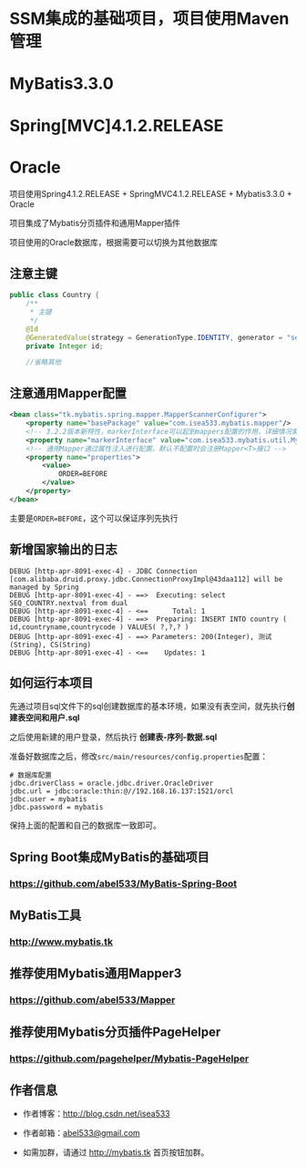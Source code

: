 # SSM集成的基础项目，项目使用Maven管理

# MyBatis3.3.0

# Spring[MVC]4.1.2.RELEASE

# Oracle

项目使用Spring4.1.2.RELEASE + SpringMVC4.1.2.RELEASE + Mybatis3.3.0 + Oracle

项目集成了Mybatis分页插件和通用Mapper插件

项目使用的Oracle数据库，根据需要可以切换为其他数据库

## 注意主键

```java
public class Country {
    /**
     * 主键
     */
    @Id
    @GeneratedValue(strategy = GenerationType.IDENTITY, generator = "select SEQ_COUNTRY.nextval from dual")
    private Integer id;

    //省略其他
```

## 注意通用Mapper配置
```xml
<bean class="tk.mybatis.spring.mapper.MapperScannerConfigurer">
    <property name="basePackage" value="com.isea533.mybatis.mapper"/>
    <!-- 3.2.2版本新特性，markerInterface可以起到mappers配置的作用，详细情况需要看Marker接口类 -->
    <property name="markerInterface" value="com.isea533.mybatis.util.MyMapper"/>
    <!-- 通用Mapper通过属性注入进行配置，默认不配置时会注册Mapper<T>接口 -->
    <property name="properties">
        <value>
            ORDER=BEFORE
        </value>
    </property>
</bean>
```
主要是`ORDER=BEFORE`，这个可以保证序列先执行

## 新增国家输出的日志

```
DEBUG [http-apr-8091-exec-4] - JDBC Connection [com.alibaba.druid.proxy.jdbc.ConnectionProxyImpl@43daa112] will be managed by Spring
DEBUG [http-apr-8091-exec-4] - ==>  Executing: select SEQ_COUNTRY.nextval from dual
DEBUG [http-apr-8091-exec-4] - <==      Total: 1
DEBUG [http-apr-8091-exec-4] - ==>  Preparing: INSERT INTO country ( id,countryname,countrycode ) VALUES( ?,?,? )
DEBUG [http-apr-8091-exec-4] - ==> Parameters: 200(Integer), 测试(String), CS(String)
DEBUG [http-apr-8091-exec-4] - <==    Updates: 1
```

## 如何运行本项目

先通过项目sql文件下的sql创建数据库的基本环境，如果没有表空间，就先执行**创建表空间和用户.sql**

之后使用新建的用户登录，然后执行 **创建表-序列-数据.sql**

准备好数据库之后，修改`src/main/resources/config.properties`配置：
```
# 数据库配置
jdbc.driverClass = oracle.jdbc.driver.OracleDriver
jdbc.url = jdbc:oracle:thin:@//192.168.16.137:1521/orcl
jdbc.user = mybatis
jdbc.password = mybatis
```

保持上面的配置和自己的数据库一致即可。

## Spring Boot集成MyBatis的基础项目

### https://github.com/abel533/MyBatis-Spring-Boot

## MyBatis工具

### http://www.mybatis.tk

## 推荐使用Mybatis通用Mapper3

### https://github.com/abel533/Mapper

## 推荐使用Mybatis分页插件PageHelper

### https://github.com/pagehelper/Mybatis-PageHelper

## 作者信息

- 作者博客：http://blog.csdn.net/isea533

- 作者邮箱：abel533@gmail.com

- 如需加群，请通过 http://mybatis.tk 首页按钮加群。